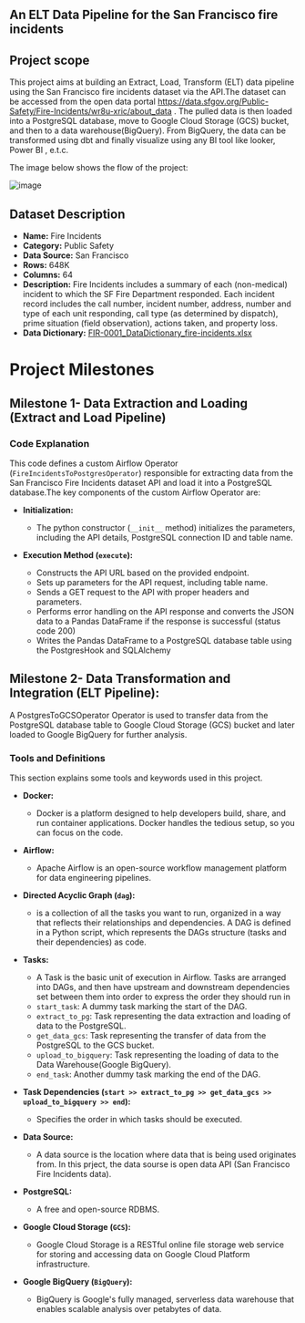 ## An ELT Data Pipeline for the San Francisco fire incidents

## Project scope

This project aims at building an Extract, Load, Transform (ELT) data pipeline using the San Francisco fire incidents dataset via the API.The dataset can be accessed from the open data portal https://data.sfgov.org/Public-Safety/Fire-Incidents/wr8u-xric/about_data . The pulled data is then loaded into a PostgreSQL database, move to Google Cloud Storage (GCS) bucket, and then to a data warehouse(BigQuery). From BigQuery, the data can be transformed using dbt and finally visualize using any BI tool like looker, Power BI , e.t.c.

The image below shows the flow of the project:

![image](https://github.com/eduonyia/fire_incidents_elt_project/assets/6407387/805dd8b2-c370-4fe0-b2f6-f51458d44b2d)




## Dataset Description

- **Name:** Fire Incidents
- **Category:** Public Safety
- **Data Source:** San Francisco 
- **Rows:** 648K
- **Columns:** 64
- **Description:** Fire Incidents includes a summary of each (non-medical) incident to which the SF Fire Department responded. Each incident record includes the call number, incident number, address, number and type of each unit responding, call type (as determined by dispatch), prime situation (field observation), actions taken, and property loss.
- **Data Dictionary:** [FIR-0001_DataDictionary_fire-incidents.xlsx](https://github.com/eduonyia/fire_incidents_elt_project/files/13657247/FIR-0001_DataDictionary_fire-incidents.xlsx)


# Project Milestones

## Milestone 1- Data Extraction and Loading (Extract and Load Pipeline)

### Code Explanation

This code defines a custom Airflow Operator (`FireIncidentsToPostgresOperator`) responsible for extracting data from the San Francisco Fire Incidents dataset API and load it into a PostgreSQL database.The key components of the custom Airflow Operator are:

- **Initialization:**
  - The python constructor (`__init__` method) initializes the parameters, including the API details, PostgreSQL connection ID and table name.

- **Execution Method (`execute`):**
  - Constructs the API URL based on the provided endpoint.
  - Sets up parameters for the API request, including table name.
  - Sends a GET request to the API with proper headers and parameters.
  - Performs error handling on the API response and converts the JSON data to a Pandas DataFrame if the response is successful (status code 200)
  - Writes the Pandas DataFrame to a PostgreSQL database table using the PostgresHook and SQLAlchemy


## Milestone 2- Data Transformation and Integration (ELT Pipeline):

A PostgresToGCSOperator Operator is used to transfer data from the PostgreSQL database table to Google Cloud Storage (GCS) bucket
and later loaded to Google BigQuery for further analysis.

### Tools and Definitions

This section explains some tools and keywords used in this project.

- **Docker:**
  - Docker is a platform designed to help developers build, share, and run container applications. Docker handles the tedious setup, so you can focus on the code.

- **Airflow:**
  - Apache Airflow is an open-source workflow management platform for data engineering pipelines.

- **Directed Acyclic Graph (`dag`):**
  - is a collection of all the tasks you want to run, organized in a way that reflects their relationships and dependencies. A DAG is defined in a Python script, which represents the DAGs structure (tasks and their dependencies) as code.

- **Tasks:**
  - A Task is the basic unit of execution in Airflow. Tasks are arranged into DAGs, and then have upstream and downstream dependencies set between them into order to express the order they should run in
  - `start_task`: A dummy task marking the start of the DAG.
  - `extract_to_pg`: Task representing the data extraction and loading of data to the PostgreSQL.
  - `get_data_gcs`: Task representing the transfer of data from the PostgreSQL to the GCS bucket.
  - `upload_to_bigquery`: Task representing the loading of data to the Data Warehouse(Google BigQuery).
  - `end_task`: Another dummy task marking the end of the DAG.

- **Task Dependencies (`start >> extract_to_pg >> get_data_gcs >> upload_to_bigquery >> end`):**
  - Specifies the order in which tasks should be executed.

- **Data Source:**
  - A data source is the location where data that is being used originates from. In this prject, the data sourse is open data API (San Francisco Fire Incidents data).

- **PostgreSQL:**
  - A free and open-source RDBMS.
   
- **Google Cloud Storage (`GCS`):**
  - Google Cloud Storage is a RESTful online file storage web service for storing and accessing data on Google Cloud Platform infrastructure.

- **Google BigQuery (`BigQuery`):**
  - BigQuery is Google's fully managed, serverless data warehouse that enables scalable analysis over petabytes of data.

